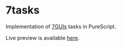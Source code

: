 # 7tasks
Implementation of [7GUIs](https://eugenkiss.github.io/7guis/tasks) tasks in PureScript.

Live preview is available [here](https://alternateved.github.io/7tasks/).
